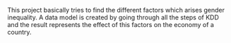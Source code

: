 
This project basically tries to find the different factors which arises gender inequality.
A data model is created by going through all the steps of KDD and the result represents the effect of this factors on the economy of a country.
